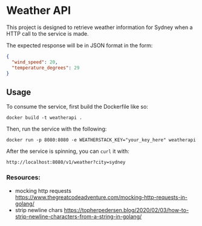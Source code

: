 # Weather API

This project is designed to retrieve weather information for Sydney when a HTTP call to the service is made.

The expected response will be in JSON format in the form:

```json
{
  "wind_speed": 20,
  "temperature_degrees": 29
}
```

## Usage

To consume the service, first build the Dockerfile like so:

```
docker build -t weatherapi .
```

Then, run the service with the following:

```
docker run -p 8080:8080 -e WEATHERSTACK_KEY="your_key_here" weatherapi
```

After the service is spinning, you can `curl` it with:

```
http://localhost:8080/v1/weather?city=sydney
```

### Resources:

- mocking http requests https://www.thegreatcodeadventure.com/mocking-http-requests-in-golang/
- strip newline chars https://topherpedersen.blog/2020/02/03/how-to-strip-newline-characters-from-a-string-in-golang/
